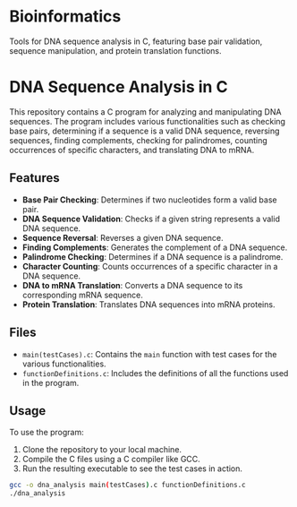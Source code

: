 # Bioinformatics
Tools for DNA sequence analysis in C, featuring base pair validation, sequence manipulation, and protein translation functions.

# DNA Sequence Analysis in C

This repository contains a C program for analyzing and manipulating DNA sequences. The program includes various functionalities such as checking base pairs, determining if a sequence is a valid DNA sequence, reversing sequences, finding complements, checking for palindromes, counting occurrences of specific characters, and translating DNA to mRNA.

## Features

- **Base Pair Checking**: Determines if two nucleotides form a valid base pair.
- **DNA Sequence Validation**: Checks if a given string represents a valid DNA sequence.
- **Sequence Reversal**: Reverses a given DNA sequence.
- **Finding Complements**: Generates the complement of a DNA sequence.
- **Palindrome Checking**: Determines if a DNA sequence is a palindrome.
- **Character Counting**: Counts occurrences of a specific character in a DNA sequence.
- **DNA to mRNA Translation**: Converts a DNA sequence to its corresponding mRNA sequence.
- **Protein Translation**: Translates DNA sequences into mRNA proteins.

## Files

- `main(testCases).c`: Contains the `main` function with test cases for the various functionalities.
- `functionDefinitions.c`: Includes the definitions of all the functions used in the program.

## Usage

To use the program:

1. Clone the repository to your local machine.
2. Compile the C files using a C compiler like GCC.
3. Run the resulting executable to see the test cases in action.

```sh
gcc -o dna_analysis main(testCases).c functionDefinitions.c
./dna_analysis
